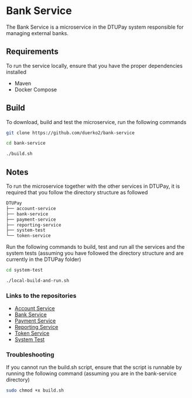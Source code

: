 # Bank Service
The Bank Service is a microservice in the DTUPay system responsible for managing external banks.

## Requirements
To run the service locally, ensure that you have the proper dependencies installed
* Maven
* Docker Compose

## Build
To download, build and test the microservice, run the following commands

```Bash
git clone https://github.com/duerko2/bank-service
```
```Bash
cd bank-service
```
```Bash
./build.sh
```

## Notes
To run the microservice together with the other services in DTUPay, it is required that you follow the directory structure as followed

```Bash
DTUPay
├── account-service 
├── bank-service
├── payment-service
├── reporting-service
├── system-test
└── token-service 
```

Run the following commands to build, test and run all the services and the system tests (assuming you have followed the directory structure and are currently in the DTUPay folder)
```Bash
cd system-test
```

```Bash
./local-build-and-run.sh
```


### Links to the repositories
* [Account Service](https://github.com/duerko2/account-service)
* [Bank Service](https://github.com/duerko2/account-service)
* [Payment Service](https://github.com/duerko2/account-service)
* [Reporting Service](https://github.com/duerko2/account-service)
* [Token Service](https://github.com/duerko2/account-service)
* [System Test](https://github.com/duerko2/account-service)


### Troubleshooting
If you cannot run the build.sh script, ensure that the script is runnable by running the following command (assuming you are in the bank-service directory)
```Bash
sudo chmod +x build.sh
```
